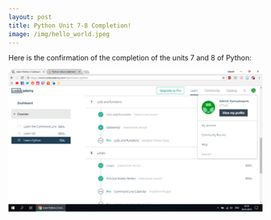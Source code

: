 ```yaml
---
layout: post
title: Python Unit 7-8 Completion!
image: /img/hello_world.jpeg
---
```


Here is the confirmation of the completion of the units 7 and 8 of Python:

![](../img/hamzabegovic/hamzabegovic_python_7_8.png)
